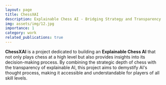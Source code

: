 ```yaml
---
layout: page
title: ChessXAI
description: Explainable Chess AI - Bridging Strategy and Transparency
img: assets/img/12.jpg
importance: 1
category: work
related_publications: true
---
```


**ChessXAI** is a project dedicated to building an **Explainable Chess AI** that not only plays chess at a high level but also provides insights into its decision-making process. By combining the strategic depth of chess with the transparency of explainable AI, this project aims to demystify AI's thought process, making it accessible and understandable for players of all skill levels.

